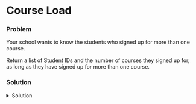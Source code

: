 # Course Load

### Problem
Your school wants to know the students who signed up for more than one course.

Return a list of Student IDs and the number of courses they signed up for, as long as they have signed up for more than one course.

### Solution
<details>
  <summary>Solution</summary>

  ```SQL
select studentid, COUNT(*) as CourseCount from courseregistration
group by studentid
having COUNT(*) > 1
  ```
  
</details>